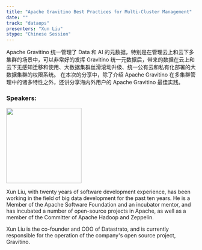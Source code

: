 ```yaml
---
title: "Apache Gravitino Best Practices for Multi-Cluster Management"
date: ""
track: "dataops"
presenters: "Xun Liu"
stype: "Chinese Session"
--- 
```


Apache Gravitino 统一管理了 Data 和 AI 的元数据，特别是在管理云上和云下多集群的场景中，可以非常好的发挥 Gravitino 统一元数据后，带来的数据在云上和云下无感知迁移和使用、大数据集群丝滑滚动升级、统一公有云和私有化部署的大数据集群的权限系统。
在本次的分享中，除了介绍 Apache Gravitino 在多集群管理中的诸多特性之外，还讲分享海内外用户的 Apache Gravitino  最佳实践。



### Speakers:

<img src="https://sessionize.com/image/3a57-400o400o1-HHMKT93DXTop9ZVUktXYvG.jpg" width="200" /><br/>

Xun Liu, with twenty years of software development experience, has been working in the field of big data development for the past ten years. He is a Member of the Apache Software Foundation and an incubator mentor, and has incubated a number of open-source projects in Apache, as well as a member of the Committer of Apache Hadoop and Zeppelin.

Xun Liu is the co-founder and COO of Datastrato, and is currently responsible for the operation of the company's open source project, Gravitino.